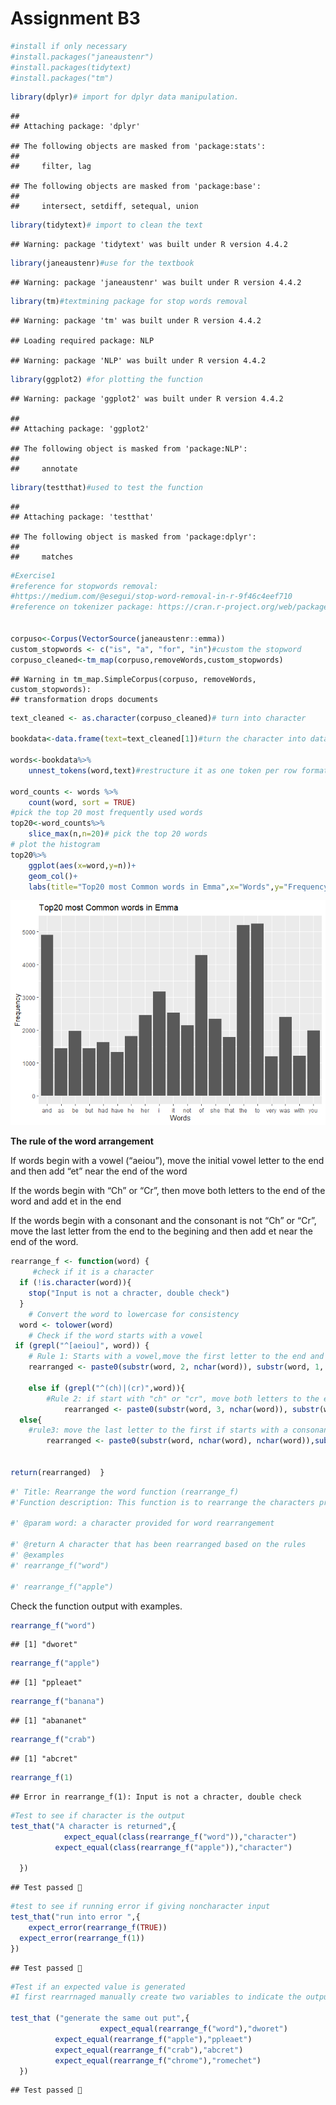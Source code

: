 Assignment B3
================

``` r
#install if only necessary 
#install.packages("janeaustenr")
#install.packages(tidytext)
#install.packages("tm")
```

``` r
library(dplyr)# import for dplyr data manipulation. 
```

    ## 
    ## Attaching package: 'dplyr'

    ## The following objects are masked from 'package:stats':
    ## 
    ##     filter, lag

    ## The following objects are masked from 'package:base':
    ## 
    ##     intersect, setdiff, setequal, union

``` r
library(tidytext)# import to clean the text 
```

    ## Warning: package 'tidytext' was built under R version 4.4.2

``` r
library(janeaustenr)#use for the textbook
```

    ## Warning: package 'janeaustenr' was built under R version 4.4.2

``` r
library(tm)#textmining package for stop words removal 
```

    ## Warning: package 'tm' was built under R version 4.4.2

    ## Loading required package: NLP

    ## Warning: package 'NLP' was built under R version 4.4.2

``` r
library(ggplot2) #for plotting the function
```

    ## Warning: package 'ggplot2' was built under R version 4.4.2

    ## 
    ## Attaching package: 'ggplot2'

    ## The following object is masked from 'package:NLP':
    ## 
    ##     annotate

``` r
library(testthat)#used to test the function 
```

    ## 
    ## Attaching package: 'testthat'

    ## The following object is masked from 'package:dplyr':
    ## 
    ##     matches

``` r
#Exercise1 
#reference for stopwords removal: 
#https://medium.com/@esegui/stop-word-removal-in-r-9f46c4eef710
#reference on tokenizer package: https://cran.r-project.org/web/packages/tidytext/vignettes/tidytext.html


corpuso<-Corpus(VectorSource(janeaustenr::emma))
custom_stopwords <- c("is", "a", "for", "in")#custom the stopword
corpuso_cleaned<-tm_map(corpuso,removeWords,custom_stopwords)
```

    ## Warning in tm_map.SimpleCorpus(corpuso, removeWords, custom_stopwords):
    ## transformation drops documents

``` r
text_cleaned <- as.character(corpuso_cleaned)# turn into character 

bookdata<-data.frame(text=text_cleaned[1])#turn the character into data frame for word analysis 

words<-bookdata%>%
    unnest_tokens(word,text)#restructure it as one token per row format to separate each line into words. 
 
word_counts <- words %>%
    count(word, sort = TRUE)
#pick the top 20 most frequently used words  
top20<-word_counts%>%
    slice_max(n,n=20)# pick the top 20 words 
# plot the histogram 
top20%>%
    ggplot(aes(x=word,y=n))+
    geom_col()+
    labs(title="Top20 most Common words in Emma",x="Words",y="Frequency") 
```

![](Assignment-B4-R-mark-down-file_files/figure-gfm/unnamed-chunk-3-1.png)<!-- -->

**The rule of the word arrangement**

If words begin with a vowel (“aeiou”), move the initial vowel letter to
the end and then add “et” near the end of the word

If the words begin with “Ch” or “Cr”, then move both letters to the end
of the word and add et in the end

If the words begin with a consonant and the consonant is not “Ch” or
“Cr”, move the last letter from the end to the begining and then add et
near the end of the word.

``` r
rearrange_f <- function(word) {
     #check if it is a character 
  if (!is.character(word)){
    stop("Input is not a chracter, double check")
  }
    # Convert the word to lowercase for consistency
  word <- tolower(word)
    # Check if the word starts with a vowel
 if (grepl("^[aeiou]", word)) {
    # Rule 1: Starts with a vowel,move the first letter to the end and add et in the end  
    rearranged <- paste0(substr(word, 2, nchar(word)), substr(word, 1, 1), "et")}
        
    else if (grepl("^(ch)|(cr)",word)){
        #Rule 2: if start with "ch" or "cr", move both letters to the end of the word and add et in the end 
            rearranged <- paste0(substr(word, 3, nchar(word)), substr(word, 1, 2), "et")}
  else{ 
    #rule3: move the last letter to the first if starts with a consonant not "ch or "cr"
        rearranged <- paste0(substr(word, nchar(word), nchar(word)),substr(word, 1, nchar(word)-1), "et")}
    
  
return(rearranged)  }
```

``` r
#' Title: Rearrange the word function (rearrange_f)
#'Function description: This function is to rearrange the characters provided in the word. Rule1:  If words begin with a vowel ("aeiou"), move the inital vowel letter to the end and then add et near the end of the word.Rule2:If the words begin with "Ch" or "Cr", then move both letters to the end of the word and add "et" in the end. Rule3:  If the words begin with a consonant and the consonant is not "Ch" or "Cr", move the last letter from the end to the begining and then add et near the end of the word.Lastly, the function will return an error message if the non-character is provided 

#' @param word: a character provided for word rearrangement 

#' @return A character that has been rearranged based on the rules  
#' @examples
#' rearrange_f("word")

#' rearrange_f("apple")
```

Check the function output with examples.

``` r
rearrange_f("word")
```

    ## [1] "dworet"

``` r
rearrange_f("apple")
```

    ## [1] "ppleaet"

``` r
rearrange_f("banana")
```

    ## [1] "abananet"

``` r
rearrange_f("crab")
```

    ## [1] "abcret"

``` r
rearrange_f(1)
```

    ## Error in rearrange_f(1): Input is not a chracter, double check

``` r
#Test to see if character is the output 
test_that("A character is returned",{
            expect_equal(class(rearrange_f("word")),"character")
          expect_equal(class(rearrange_f("apple")),"character")
          
  })
```

    ## Test passed 🥳

``` r
#test to see if running error if giving noncharacter input  
test_that("run into error ",{
    expect_error(rearrange_f(TRUE))
  expect_error(rearrange_f(1))
})
```

    ## Test passed 🥇

``` r
#Test if an expected value is generated 
#I first rearrnaged manually create two variables to indicate the output 

test_that ("generate the same out put",{
                    expect_equal(rearrange_f("word"),"dworet")
          expect_equal(rearrange_f("apple"),"ppleaet")
          expect_equal(rearrange_f("crab"),"abcret")
          expect_equal(rearrange_f("chrome"),"romechet")
  })
```

    ## Test passed 🌈
